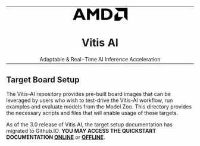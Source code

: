 <table class="sphinxhide">
 <tr>
   <td align="center"><img src="https://raw.githubusercontent.com/Xilinx/Image-Collateral/main/xilinx-logo.png" width="30%"/><h1>Vitis AI</h1><h0>Adaptable & Real-Time AI Inference Acceleration</h0>
   </td>
 </tr>
</table>

## Target Board Setup

The Vitis-AI repository provides pre-built board images that can be leveraged by users who wish to test-drive the Vitis-AI workflow, run examples and evaluate models from the Model Zoo.  This directory provides the necessary scripts and files that will enable usage of these targets.

As of the 3.0 release of Vitis AI, the target setup documentation has migrated to Github.IO.  **YOU MAY ACCESS THE QUICKSTART DOCUMENTATION [ONLINE](https://xilinx.github.io/Vitis-AI/3.0/html/docs/index.html)** or **[OFFLINE](../docs/docs/index.html)**.

